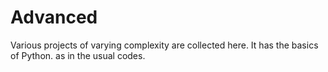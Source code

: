 # Advanced
Various projects of varying complexity are collected here. It has the basics of Python. as in the usual codes.
